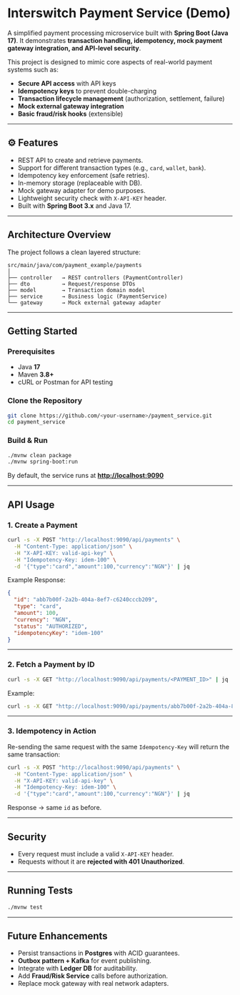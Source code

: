 # Interswitch Payment Service (Demo)

A simplified payment processing microservice built with **Spring Boot (Java 17)**.
It demonstrates **transaction handling, idempotency, mock payment gateway integration, and API-level security**.

This project is designed to mimic core aspects of real-world payment systems such as:

* **Secure API access** with API keys
* **Idempotency keys** to prevent double-charging
* **Transaction lifecycle management** (authorization, settlement, failure)
* **Mock external gateway integration**
* **Basic fraud/risk hooks** (extensible)

---

## ⚙️ Features

* REST API to create and retrieve payments.
* Support for different transaction types (e.g., `card`, `wallet`, `bank`).
* Idempotency key enforcement (safe retries).
* In-memory storage (replaceable with DB).
* Mock gateway adapter for demo purposes.
* Lightweight security check with `X-API-KEY` header.
* Built with **Spring Boot 3.x** and Java 17.

---

## Architecture Overview

The project follows a clean layered structure:

```
src/main/java/com/payment_example/payments
│
├── controller   → REST controllers (PaymentController)
├── dto          → Request/response DTOs
├── model        → Transaction domain model
├── service      → Business logic (PaymentService)
└── gateway      → Mock external gateway adapter
```

---

## Getting Started

### Prerequisites

* Java **17**
* Maven **3.8+**
* cURL or Postman for API testing

### Clone the Repository

```bash
git clone https://github.com/<your-username>/payment_service.git
cd payment_service
```

### Build & Run

```bash
./mvnw clean package
./mvnw spring-boot:run
```

By default, the service runs at **[http://localhost:9090](http://localhost:9090)**

---

## API Usage

### 1. Create a Payment

```bash
curl -s -X POST "http://localhost:9090/api/payments" \
  -H "Content-Type: application/json" \
  -H "X-API-KEY: valid-api-key" \
  -H "Idempotency-Key: idem-100" \
  -d '{"type":"card","amount":100,"currency":"NGN"}' | jq
```

 Example Response:

```json
{
  "id": "abb7b00f-2a2b-404a-8ef7-c6240cccb209",
  "type": "card",
  "amount": 100,
  "currency": "NGN",
  "status": "AUTHORIZED",
  "idempotencyKey": "idem-100"
}
```

---

### 2. Fetch a Payment by ID

```bash
curl -s -X GET "http://localhost:9090/api/payments/<PAYMENT_ID>" | jq
```

Example:

```bash
curl -s -X GET "http://localhost:9090/api/payments/abb7b00f-2a2b-404a-8ef7-c6240cccb209" | jq
```

---

### 3. Idempotency in Action

Re-sending the same request with the same `Idempotency-Key` will return the same transaction:

```bash
curl -s -X POST "http://localhost:9090/api/payments" \
  -H "Content-Type: application/json" \
  -H "X-API-KEY: valid-api-key" \
  -H "Idempotency-Key: idem-100" \
  -d '{"type":"card","amount":100,"currency":"NGN"}' | jq
```

Response → same `id` as before.

---

## Security

* Every request must include a valid `X-API-KEY` header.
* Requests without it are **rejected with 401 Unauthorized**.

---

## Running Tests

```bash
./mvnw test
```

---

## Future Enhancements

* Persist transactions in **Postgres** with ACID guarantees.
* **Outbox pattern + Kafka** for event publishing.
* Integrate with **Ledger DB** for auditability.
* Add **Fraud/Risk Service** calls before authorization.
* Replace mock gateway with real network adapters.
